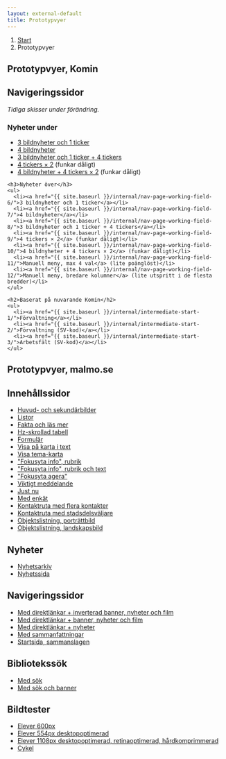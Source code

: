 ```yaml
---
layout: external-default
title: Prototypvyer
---
```


<nav class="breadcrumbs">
  <ol>
    <li><a href="{{ site.baseurl }}/">Start</a></li>
    <li>Prototypvyer</li>
  </ol>
</nav>

<section class="body-copy toc">
  <h1>Prototypvyer, Komin</h1>
  <h2>Navigeringssidor</h2>
  <p><em>Tidiga skisser under förändring.</em></p>
  <nav>
    <h3>Nyheter under</h3>
    <ul>
      <li><a href="{{ site.baseurl }}/internal/nav-page-working-field-1/">3 bildnyheter och 1 ticker</a></li>
      <li><a href="{{ site.baseurl }}/internal/nav-page-working-field-2/">4 bildnyheter</a></li>
      <li><a href="{{ site.baseurl }}/internal/nav-page-working-field-3/">3 bildnyheter och 1 ticker + 4 tickers</a></li>
      <li><a href="{{ site.baseurl }}/internal/nav-page-working-field-4/">4 tickers × 2</a> (funkar dåligt)</li>
      <li><a href="{{ site.baseurl }}/internal/nav-page-working-field-5/">4 bildnyheter + 4 tickers × 2</a> (funkar dåligt)</li>
    </ul>

    <h3>Nyheter över</h3>
    <ul>
      <li><a href="{{ site.baseurl }}/internal/nav-page-working-field-6/">3 bildnyheter och 1 ticker</a></li>
      <li><a href="{{ site.baseurl }}/internal/nav-page-working-field-7/">4 bildnyheter</a></li>
      <li><a href="{{ site.baseurl }}/internal/nav-page-working-field-8/">3 bildnyheter och 1 ticker + 4 tickers</a></li>
      <li><a href="{{ site.baseurl }}/internal/nav-page-working-field-9/">4 tickers × 2</a> (funkar dåligt)</li>
      <li><a href="{{ site.baseurl }}/internal/nav-page-working-field-10/">4 bildnyheter + 4 tickers × 2</a> (funkar dåligt)</li>
      <li><a href="{{ site.baseurl }}/internal/nav-page-working-field-11/">Manuell meny, max 4 val</a> (lite poänglöst)</li>
      <li><a href="{{ site.baseurl }}/internal/nav-page-working-field-12/">Manuell meny, bredare kolumner</a> (lite utspritt i de flesta bredder)</li>
    </ul>

<!--     <h3>Övrigt</h3>
    <ul>
      <li><a href="{{ site.baseurl }}/internal/nav-page-department/">Worst case scenario nav</a></li>
    </ul>
 -->

    <h2>Baserat på nuvarande Komin</h2>
    <ul>
      <li><a href="{{ site.baseurl }}/internal/intermediate-start-1/">Förvaltning</a></li>
      <li><a href="{{ site.baseurl }}/internal/intermediate-start-2/">Förvaltning (SV-kod)</a></li>
      <li><a href="{{ site.baseurl }}/internal/intermediate-start-3/">Arbetsfält (SV-kod)</a></li>
    </ul>
  </nav>

  <h1>Prototypvyer, malmo.se</h1>
  <h2>Innehållssidor</h2>
  <nav>
    <ul>
      <li><a href="{{ site.baseurl }}/external/body-copy-2/">Huvud- och sekundärbilder</a></li>
      <li><a href="{{ site.baseurl }}/external/body-copy-1/">Listor</a></li>
      <li><a href="{{ site.baseurl }}/external/body-copy-9/">Fakta och läs mer</a></li>
      <li><a href="{{ site.baseurl }}/external/body-copy-3/">Hz-skrollad tabell</a></li>
      <li><a href="{{ site.baseurl }}/external/body-copy-4/">Formulär</a></li>
      <li><a href="{{ site.baseurl }}/external/body-copy-8/">Visa på karta i text</a></li>
      <li><a href="{{ site.baseurl }}/external/body-copy-17/">Visa tema-karta</a></li>
      <li><a href="{{ site.baseurl }}/external/body-copy-12/">"Fokusyta info", rubrik</a></li>
      <li><a href="{{ site.baseurl }}/external/body-copy-13/">"Fokusyta info", rubrik och text</a></li>
      <li><a href="{{ site.baseurl }}/external/body-copy-11/">"Fokusyta agera"</a></li>
      <li><a href="{{ site.baseurl }}/external/body-copy-15/">Viktigt meddelande</a></li>
      <li><a href="{{ site.baseurl }}/external/body-copy-16/">Just nu</a></li>
      <li><a href="{{ site.baseurl }}/external/survey/">Med enkät</a></li>
      <li><a href="{{ site.baseurl }}/external/body-copy-18/">Kontaktruta med flera kontakter</a></li>
      <li><a href="{{ site.baseurl }}/external/body-copy-19/">Kontaktruta med stadsdelsväljare</a></li>
      <li><a href="{{ site.baseurl }}/external/body-copy-20/">Objektslistning, porträttbild</a></li>
      <li><a href="{{ site.baseurl }}/external/body-copy-21/">Objektslistning, landskapsbild</a></li>
    </ul>
  </nav>
  <h2>Nyheter</h2>
  <nav>
    <ul>
      <li><a href="{{ site.baseurl }}/external/news/">Nyhetsarkiv</a></li>
      <li><a href="{{ site.baseurl }}/external/news-page/">Nyhetssida</a></li>
    </ul>
  </nav>
  <h2>Navigeringssidor</h2>
  <nav>
    <ul>
      <li><a href="{{ site.baseurl }}/external/nav-page-4/">Med direktlänkar + inverterad banner, nyheter och film</a></li>
      <li><a href="{{ site.baseurl }}/external/nav-page-2/">Med direktlänkar + banner, nyheter och film</a></li>
      <li><a href="{{ site.baseurl }}/external/nav-page-1/">Med direktlänkar + nyheter</a></li>
      <li><a href="{{ site.baseurl }}/external/nav-page-3/">Med sammanfattningar</a></li>
      <li><a href="{{ site.baseurl }}/external/start-page-2/">Startsida, sammanslagen</a></li>
    </ul>
  </nav>
  <h2>Bibliotekssök</h2>
  <nav>
    <ul>
      <li><a href="{{ site.baseurl }}/external/nav-page-library-1/">Med sök</a></li>
      <li><a href="{{ site.baseurl }}/external/nav-page-library-2/">Med sök och banner</a></li>
    </ul>
  </nav>
  <h2>Bildtester</h2>
  <nav>
    <ul>
      <li><a href="{{ site.baseurl }}/external/images-1/">Elever 600px</a></li>
      <li><a href="{{ site.baseurl }}/external/images-2/">Elever 554px desktopoptimerad</a></li>
      <li><a href="{{ site.baseurl }}/external/images-3/">Elever 1108px desktopoptimerad, retinaoptimerad, hårdkomprimmerad</a></li>
      <li><a href="{{ site.baseurl }}/external/images-4/">Cykel</a></li>
    </ul>
  </nav>
</section>
